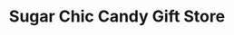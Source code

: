 ---
title: "Sugar Chic Candy Gift Store"
url: /toronto/sugar-chic-candy-gift-store/
shop: confectionery
---